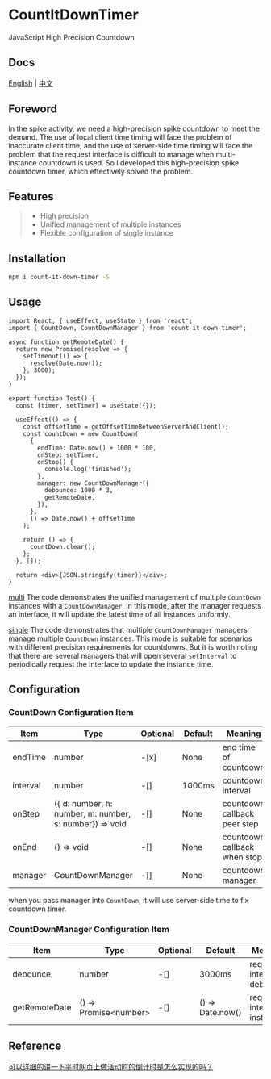 # CountItDownTimer

JavaScript High Precision Countdown

## Docs

[English](./README.md) | [中文](./README_CN.md)

## Foreword

In the spike activity, we need a high-precision spike countdown to meet the demand. The use of local client time timing will face the problem of inaccurate client time, and the use of server-side time timing will face the problem that the request interface is difficult to manage when multi-instance countdown is used. So I developed this high-precision spike countdown timer, which effectively solved the problem.

## Features

> - High precision
> - Unified management of multiple instances
> - Flexible configuration of single instance

## Installation

```bash
npm i count-it-down-timer -S
```

## Usage

```tsx
import React, { useEffect, useState } from 'react';
import { CountDown, CountDownManager } from 'count-it-down-timer';

async function getRemoteDate() {
  return new Promise(resolve => {
    setTimeout(() => {
      resolve(Date.now());
    }, 3000);
  });
}

export function Test() {
  const [timer, setTimer] = useState({});

  useEffect(() => {
    const offsetTime = getOffsetTimeBetweenServerAndClient();
    const countDown = new CountDown(
      {
        endTime: Date.now() + 1000 * 100,
        onStep: setTimer,
        onStop() {
          console.log('finished');
        },
        manager: new CountDownManager({
          debounce: 1000 * 3,
          getRemoteDate,
        }),
      },
      () => Date.now() + offsetTime
    );

    return () => {
      countDown.clear();
    };
  }, []);

  return <div>{JSON.stringify(timer)}</div>;
}
```

[multi](example/multi.tsx) The code demonstrates the unified management of multiple `CountDown` instances with a `CountDownManager`. In this mode, after the manager requests an interface, it will update the latest time of all instances uniformly.

[single](example/single.tsx) The code demonstrates that multiple `CountDownManager` managers manage multiple `CountDown` instances. This mode is suitable for scenarios with different precision requirements for countdowns. But it is worth noting that there are several managers that will open several `setInterval` to periodically request the interface to update the instance time.

## Configuration

### CountDown Configuration Item

| Item     | Type                                                    | Optional | Default | Meaning                      |
| -------- | ------------------------------------------------------- | -------- | ------- | ---------------------------- |
| endTime  | number                                                  | -[x]     | None    | end time of countdown        |
| interval | number                                                  | -[]      | 1000ms  | countdown interval           |
| onStep   | ({ d: number, h: number, m: number, s: number}) => void | -[]      | None    | countdown callback peer step |
| onEnd    | () => void                                              | -[]      | None    | countdown callback when stop |
| manager  | CountDownManager                                        | -[]      | None    | countdown manager            |

when you pass manager into `CountDown`, it will use server-side time to fix countdown timer.

### CountDownManager Configuration Item

| Item          | Type                    | Optional | Default          | Meaning                    |
| ------------- | ----------------------- | -------- | ---------------- | -------------------------- |
| debounce      | number                  | -[]      | 3000ms           | request interface debounce |
| getRemoteDate | () => Promise\<number\> | -[]      | () => Date.now() | request interface instance |

## Reference

[可以详细的讲一下平时网页上做活动时的倒计时是怎么实现的吗？](https://www.zhihu.com/question/28896402)
